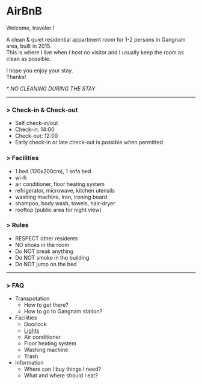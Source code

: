 # AirBnB
  
Welcome, traveler !  
  
A clean & quiet residential appartment room for 1-2 persons in Gangnam area, built in 2015.  
This is where I live when I host no visitor and I usually keep the room as clean as possible.

I hope you enjoy your stay.  
Thanks!  
  
*\* NO CLEANING DURING THE STAY*

-----
  
### > Check-in & Check-out
- Self check-in/out 
- Check-in: 14:00
- Check-out: 12:00
- Early check-in or late check-out is possible when permitted
  
### > Facilities
- 1 bed (120x200cm), 1 sofa bed
- wi-fi
- air conditioner, floor heating system
- refrigerator, microwave, kitchen utensils
- washing machine, iron, ironing board
- shampoo, body wash, towels, hair-dryer
- rooftop (public area for night view)
  
### > Rules
- RESPECT other residents
- NO shoes in the room
- Do NOT break anything
- Do NOT smoke in the building
- Do NOT jump on the bed
  
-----
  
### > FAQ
  
- Transpotation
  - How to get there?
  - How to go to Gangnam station?
- Facilities
  - Doorlock
  - [Lights](lights.md)
  - Air conditioner
  - Floor heating system
  - Washing machine
  - Trash
- Information
  - Where can I buy things I need?
  - What and where should I eat?
